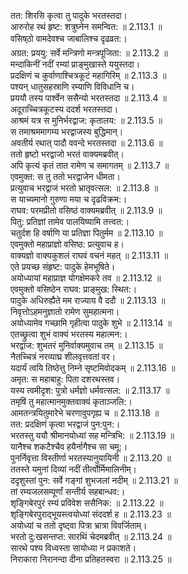 

  
तत: शिरसि कृत्वा तु पादुके भरतस्तदा।  
आरुरोह रथं हृष्ट: शत्रुघ्नेन समन्वित: ॥ 2.113.1 ॥   
वसिष्ठो वामदेवश्च जाबालिश्च दृढव्रत:।  
अग्रत: प्रययु: सर्वे मन्त्रिणो मन्त्रपूजिता: ॥ 2.113.2 ॥   
मन्दाकिनीं नदीं रम्यां प्राङ्मुखास्ते ययुस्तदा।  
प्रदक्षिणं च कुर्वाणाश्चित्रकूटं महागिरिम् ॥ 2.113.3 ॥   
पश्यन् धातुसहस्राणि रम्याणि विविधानि च।  
प्रययौ तस्य पार्श्वेन ससैन्यो भरतस्तदा ॥ 2.113.4 ॥   
अदूराच्चित्रकूटस्य ददर्श भरतस्तदा।  
आश्रमं यत्र स मुनिर्भरद्वाज: कृतालय: ॥ 2.113.5 ॥   
स तमाश्रममागम्य भरद्वाजस्य बुद्धिमान्।  
अवतीर्य रथात् पादौ ववन्दे भरतस्तदा ॥ 2.113.6 ॥   
ततो हृष्टो भरद्वाजो भरतं वाक्यमब्रवीत्।  
अपि कृत्यं कृतं तात रामेण च समागतम् ॥ 2.113.7 ॥   
एवमुक्त: स तु ततो भरद्वाजेन धीमता।  
प्रत्युवाच भरद्वाजं भरतो भ्रातृवत्सल: ॥ 2.113.8 ॥   
स याच्यमानो गुरुणा मया च दृढविक्रम:।  
राघव: परमप्रीतो वसिष्ठं वाक्यमब्रवीत् ॥ 2.113.9 ॥   
पितु: प्रतिज्ञां तामेव पालयिष्यामि तत्त्वत:।  
चतुर्दश हि वर्षाणि या प्रतिज्ञा पितुर्मम ॥ 2.113.10 ॥   
एवमुक्तो महाप्राज्ञो वसिष्ठ: प्रत्युवाच ह।  
वाक्यज्ञो वाक्यकुशलं राघवं वचनं महत् ॥ 2.113.11 ॥   
एते प्रयच्छ संहृष्ट: पादुके हेमभूषिते।  
अयोध्यायां महाप्राज्ञ योगक्षेमकरे तव ॥ 2.113.12 ॥   
एवमुक्तो वसिष्ठेन राघव: प्राङ्मुख: स्थित:।  
पादुके अधिरुह्यैते मम राज्याय वै ददौ ॥ 2.113.13 ॥   
निवृत्तोऽहमनुज्ञातो रामेण सुमहात्मना।  
अयोध्यामेव गच्छामि गृहीत्वा पादुके शुभे ॥ 2.113.14 ॥   
एतच्छ्रुत्वा शुभं वाक्यं भरतस्य महात्मन:।  
भरद्वाज: शुभतरं मुनिर्वाक्यमुवाच तम् ॥ 2.113.15 ॥   
नैतच्चित्रं नरव्याघ्र शीलवृत्तवतां वर।  
यदार्यं त्वयि तिष्ठेत्तु निम्ने सृष्टमिवोदकम् ॥ 2.113.16 ॥   
अमृत: स महाबाहु: पिता दशरथस्तव।  
यस्य त्वमीदृश: पुत्रो धर्मज्ञो धर्मवत्सल: ॥ 2.113.17 ॥   
तमृषिं तु महात्मानमुक्तवाक्यं कृताञ्जलि:।  
आमतन्त्रयितुमारेभे चरणावुपगृह्य च ॥ 2.113.18 ॥   
तत: प्रदक्षिणं कृत्वा भरद्वाजं पुन:पुन:।  
भरतस्तु ययौ श्रीमानयोध्यां सह मन्त्रिभि: ॥ 2.113.19 ॥   
यानैश्च शकटैश्चैव हयैर्नागैश्च सा चमू:।  
पुनर्निवृत्ता विस्तीर्णा भरतस्यानुयायिनी ॥ 2.113.20 ॥   
ततस्ते यमुनां दिव्यां नदीं तीर्त्वोर्मिमालिनीम्।  
ददृशुस्तां पुन: सर्वे गङ्गां शुभजलां नदीम् ॥ 2.113.21 ॥   
तां रम्यजलसम्पूर्णां सन्तीर्य सहबान्धव:।  
शृङ्गिबेरपुरं रम्यं प्रविवेश ससैनिक: ॥ 2.113.22 ॥   
शृङ्गिबेरपुराद्भूयस्त्वयोध्यां संददर्श ह ॥ 2.113.23 ॥   
अयोध्यां च ततो दृष्ट्वा पित्रा भ्रात्रा विवर्जिताम्।  
भरतो दु:खसन्तप्त: सारथिं चेदमब्रवीत् ॥ 2.113.24 ॥   
सारथे पश्य विध्वस्ता सायोध्या न प्रकाशते।  
निराकारा निरानन्दा दीना प्रतिहतस्वरा ॥ 2.113.25 ॥   
